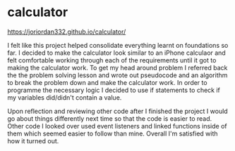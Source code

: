 # calculator

https://joriordan332.github.io/calculator/

I felt like this project helped consolidate everything learnt on foundations so far. I decided to make the calculator look similar to an iPhone calculaor and felt comfortable working through each of the requirements until it got to making the calculator work. To get my head around problem I referred back the the problem solving lesson and wrote out pseudocode and an algorithm to break the problem down and make the calculator work. In order to programme the necessary logic I decided to use if statements to check if my variables did/didn't contain a value. 

Upon reflection and reviewing other code after I finished the project I would go about things differently next time so that the code is easier to read. Other code I looked over used event listeners and linked functions inside of them which seemed easier to follow than mine. Overall I'm satisfied with how it turned out.
